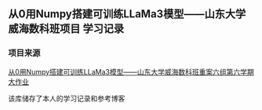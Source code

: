 ## 从0用Numpy搭建可训练LLaMa3模型——山东大学威海数科班项目 学习记录
### 项目来源
[从0用Numpy搭建可训练LLaMa3模型——山东大学威海数科班重案六组第六学期大作业](https://www.bilibili.com/video/BV1BWhxe3Edj?vd_source=0d567fd8ba32ba934dec5ee477e4de17)

该库储存了本人的学习记录和参考博客
